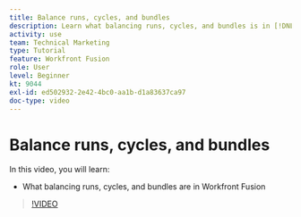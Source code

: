 ```yaml
---
title: Balance runs, cycles, and bundles
description: Learn what balancing runs, cycles, and bundles is in [!DNL Adobe Workfront Fusion].
activity: use
team: Technical Marketing
type: Tutorial
feature: Workfront Fusion
role: User
level: Beginner
kt: 9044
exl-id: ed502932-2e42-4bc0-aa1b-d1a83637ca97
doc-type: video
---
```

# Balance runs, cycles, and bundles

In this video, you will learn:

* What balancing runs, cycles, and bundles are in Workfront Fusion

>[!VIDEO](https://video.tv.adobe.com/v/335285/?quality=12)
